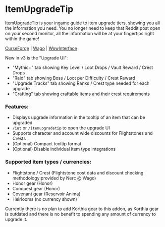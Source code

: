 # ItemUpgradeTip

ItemUpgradeTip is your ingame guide to item upgrade tiers, showing you all the information you need. You no longer need to keep that Reddit post open on your second monitor, all the information will be at your fingertips right within the game!

[CurseForge](https://www.curseforge.com/wow/addons/itemupgradetip) | [Wago](https://addons.wago.io/addons/itemupgradetip) | [WowInterface](https://www.wowinterface.com/downloads/info26580-ItemUpgradeTip.html)

New in v3 is the "Upgrade UI":
- "Mythic+" tab showing Key Level / Loot Drops / Vault Reward / Crest Drops
- "Raid" tab showing Boss / Loot per Difficulty / Crest Reward
- "Upgrade Tracks" tab showing Ranks / Crest type needed for each upgrade
- "Crafting" tab showing craftable items and their crest requirements

### Features:
- Displays upgrade information in the tooltip of an item that can be upgraded
- `/iut` or `/itemupgradetip` to open the upgrade UI
- Supports character and account wide discounts for Flightstones and Crests
- (Optional) Compact tooltip format
- (Optional) Disable individual item type integrations
 
### Supported item types / currencies:
- Flightstone / Crest (Flightstone cost data and discount checking methodology provided by Nerc @ Wago)
- Honor gear (Honor)
- Conquest gear (Honor)
- Covenant gear (Reservoir Anima)
- Heirlooms (no currency shown)
 

Currently there is no plan to add Korthia gear to this addon, as Korthia gear is outdated and there is no benefit to spending any amount of currency to upgrade it.
